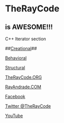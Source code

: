 # TheRayCode
## is AWESOME!!!
C++ Iterator section

 
##[Creational](../../Creational/README.md)## 

[Behavioral](../README.md) 
 
[Structural](../../Structural/README.md)

[TheRayCode.ORG](https://www.TheRayCode.org)

[RayAndrade.COM](https://www.RayAndrade.com)

[Facebook](https://www.facebook.com/TheRayCode/)

[Twitter @TheRayCode](https://www.twitter.com/TheRayCode/)

[YouTube](https://www.youtube.com/AndradeRay/)


